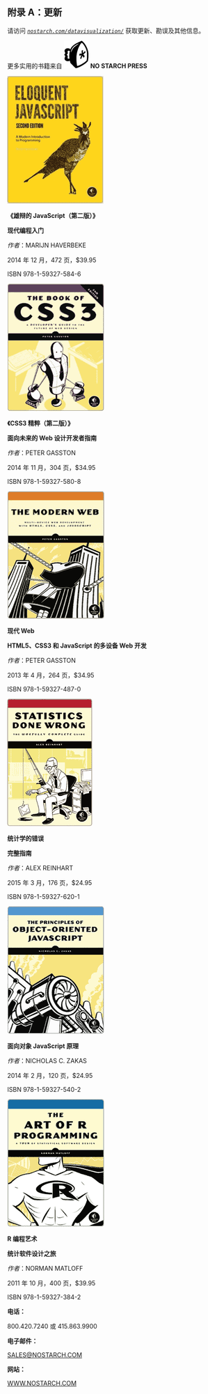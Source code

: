 ## 附录 A：更新

请访问 *[`nostarch.com/datavisualization/`](http://nostarch.com/datavisualization/)* 获取更新、勘误及其他信息。

更多实用的书籍来自 ![](img/365fig01.png.jpg) **NO STARCH PRESS**

![无标题图片](img/365fig02.png.jpg)

**《雄辩的 JavaScript（第二版）》**

**现代编程入门**

*作者*：MARIJN HAVERBEKE

2014 年 12 月，472 页，$39.95

ISBN 978-1-59327-584-6

![无标题图片](img/365fig03.png.jpg)

**《CSS3 精粹（第二版）》**

**面向未来的 Web 设计开发者指南**

*作者*：PETER GASSTON

2014 年 11 月，304 页，$34.95

ISBN 978-1-59327-580-8

![无标题图片](img/365fig04.png.jpg)

**现代 Web**

**HTML5、CSS3 和 JavaScript 的多设备 Web 开发**

*作者*：PETER GASSTON

2013 年 4 月，264 页，$34.95

ISBN 978-1-59327-487-0

![无标题图片](img/365fig05.png.jpg)

**统计学的错误**

**完整指南**

*作者*：ALEX REINHART

2015 年 3 月，176 页，$24.95

ISBN 978-1-59327-620-1

![无标题图片](img/365fig06.png.jpg)

**面向对象 JavaScript 原理**

*作者*：NICHOLAS C. ZAKAS

2014 年 2 月，120 页，$24.95

ISBN 978-1-59327-540-2

![无标题图片](img/365fig07.png.jpg)

**R 编程艺术**

**统计软件设计之旅**

*作者*：NORMAN MATLOFF

2011 年 10 月，400 页，$39.95

ISBN 978-1-59327-384-2

**电话：**

800.420.7240 或 415.863.9900

**电子邮件：**

SALES@NOSTARCH.COM

**网站：**

[WWW.NOSTARCH.COM](http://WWW.NOSTARCH.COM)
